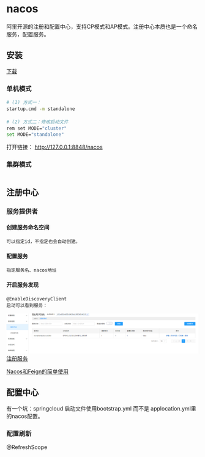 # nacos
阿里开源的注册和配置中心，支持CP模式和AP模式。注册中心本质也是一个命名服务，配置服务。

## 安装
[下载](https://nacos.io/zh-cn/docs/v2/quickstart/quick-start.html)

### 单机模式
```sh
# (1) 方式一：
startup.cmd -m standalone

# (2) 方式二：修改启动文件
rem set MODE="cluster"
set MODE="standalone"
```

打开链接：
http://127.0.0.1:8848/nacos

### 集群模式
```
```
## 注册中心

### 服务提供者

#### 创建服务命名空间
    可以指定id，不指定也会自动创建。
#### 配置服务
    指定服务名、nacos地址
#### 开启服务发现
    @EnableDiscoveryClient    
    启动可以看到服务：

![Alt text](image-5.png)
[注册服务](https://zhuanlan.zhihu.com/p/265326422)

[Nacos和Feign的简单使用](https://blog.csdn.net/qq_37712731/article/details/107480075)

## 配置中心

有一个坑：springcloud 启动文件使用bootstrap.yml 而不是 applocation.yml里的nacos配置。

### 配置刷新
@RefreshScope




